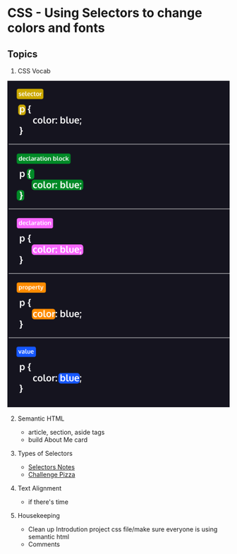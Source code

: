 # CSS - Using Selectors to change colors and fonts

## Topics

1. CSS Vocab

<img src="https://raw.githubusercontent.com/Andre-Arante/introtowebdesign/main/week2/Screenshot%202022-07-16%20231250.png?token=GHSAT0AAAAAABXTESBQN56G2E3DVMWINEB2YXXDT4A">

2. Semantic HTML

   - article, section, aside tags
   - build About Me card

3. Types of Selectors

   - <a href="https://github.com/Andre-Arante/introtowebdesign/tree/main/week2#selectors">Selectors Notes</a>
   - <a href="https://codepen.io/andre-arante/pen/ZExjKmY">Challenge Pizza</a>

4. Text Alignment

   - if there's time

5. Housekeeping

   - Clean up Introdution project css file/make sure everyone is using semantic html
   - Comments

